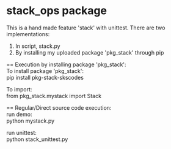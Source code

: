 # stack_ops package
This is a hand made feature 'stack' with unittest. There are two implementations:    
1. In script, stack.py  
2. By installing my uploaded package 'pkg_stack' through pip

== Execution by installing package 'pkg_stack':      
To install package 'pkg_stack':          
pip install pkg-stack-skscodes   

To import:     
from pkg_stack.mystack import Stack   


== Regular/Direct source code execution:     
run demo:     
python mystack.py    

run unittest:     
python stack_unittest.py    

